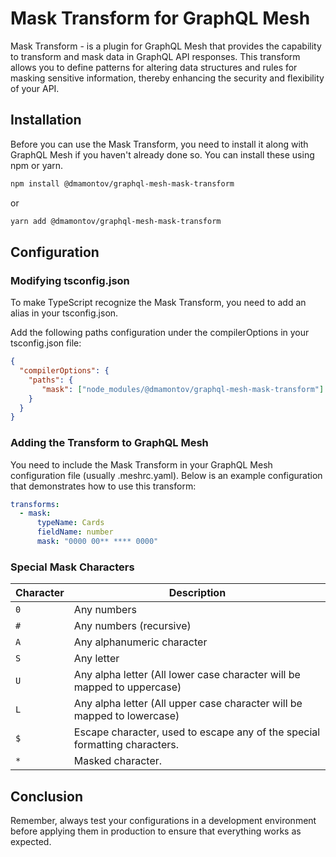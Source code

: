 # Mask Transform for GraphQL Mesh

Mask Transform - is a plugin for GraphQL Mesh that provides the capability to transform and mask data in GraphQL API responses. This transform allows you to define patterns for altering data structures and rules for masking sensitive information, thereby enhancing the security and flexibility of your API.

## Installation

Before you can use the Mask Transform, you need to install it along with GraphQL Mesh if you haven't already done so. You can install these using npm or yarn.

```bash
npm install @dmamontov/graphql-mesh-mask-transform
```

or

```bash
yarn add @dmamontov/graphql-mesh-mask-transform
```

## Configuration

### Modifying tsconfig.json

To make TypeScript recognize the Mask Transform, you need to add an alias in your tsconfig.json.

Add the following paths configuration under the compilerOptions in your tsconfig.json file:

```json
{
  "compilerOptions": {
    "paths": {
       "mask": ["node_modules/@dmamontov/graphql-mesh-mask-transform"]
    }
  }
}
```

### Adding the Transform to GraphQL Mesh

You need to include the Mask Transform in your GraphQL Mesh configuration file (usually .meshrc.yaml). Below is an example configuration that demonstrates how to use this transform:

```yaml
transforms:
  - mask:
      typeName: Cards
      fieldName: number
      mask: "0000 00** **** 0000"
```

### Special Mask Characters

| Character | Description                                                                 |
|-----------|-----------------------------------------------------------------------------|
| `0`       | Any numbers                                                                 |
| `#`       | Any numbers (recursive)                                                     |
| `A`       | Any alphanumeric character                                                  |
| `S`       | Any letter                                                                  |
| `U`       | Any alpha letter (All lower case character will be mapped to uppercase)     |
| `L`       | Any alpha letter (All upper case character will be mapped to lowercase)     |
| `$`       | Escape character, used to escape any of the special formatting characters.  |
| `*`       | Masked character.                                                           |

## Conclusion

Remember, always test your configurations in a development environment before applying them in production to ensure that everything works as expected.